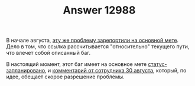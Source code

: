 ﻿---
title: "Answer 12988"
se.owner.user_id: 337980
se.owner.display_name: "Anton Menshov"
se.owner.link: "https://ru.meta.stackoverflow.com/users/337980/anton-menshov"
se.answer_id: 12988
se.question_id: 12987
se.post_type: answer
se.is_accepted: True
---
<p>В начале августа, <a href="https://meta.stackexchange.com/q/391952/383809">эту же проблему зарепортили на основной мете</a>. Дело в том, что ссылка рассчитывается &quot;относительно&quot; текущего пути, что влечет собой описанный баг.</p>
<p>В настоящий момент, этот баг имеет на основное мете <a href="/questions/tagged/%d1%81%d1%82%d0%b0%d1%82%d1%83%d1%81-%d0%b7%d0%b0%d0%bf%d0%bb%d0%b0%d0%bd%d0%b8%d1%80%d0%be%d0%b2%d0%b0%d0%bd%d0%be" class="post-tag moderator-tag" title="показать вопросы с меткой [статус-запланировано]" aria-label="показать вопросы с меткой [статус-запланировано]" rel="tag" aria-labelledby="tag-статус-запланировано-tooltip-container">статус-запланировано</a>, и <a href="https://meta.stackexchange.com/questions/391952/positive-reputation-notification-for-edit-approvals-uses-relative-url-which-cau#comment1313221_391952">комментарий от сотрудника 30 августа</a>, который, по идее, обещает скорое разрешение проблемы.</p>
